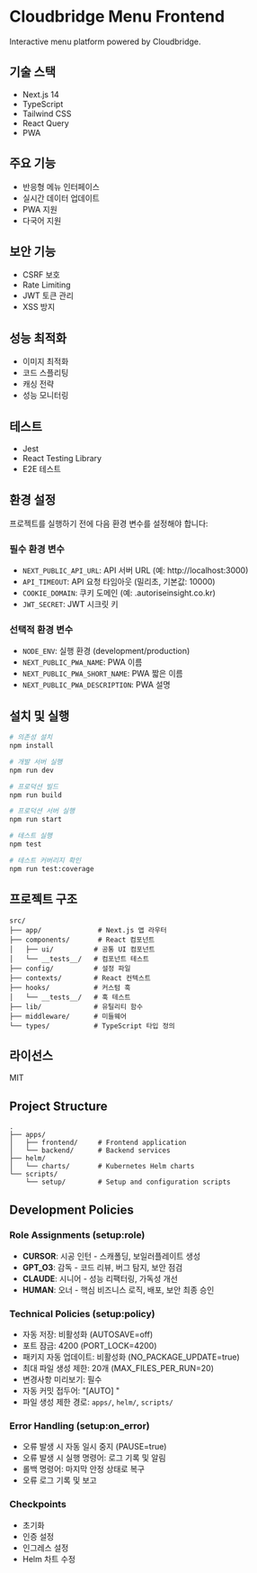 # Cloudbridge Menu Frontend

Interactive menu platform powered by Cloudbridge.

## 기술 스택

- Next.js 14
- TypeScript
- Tailwind CSS
- React Query
- PWA

## 주요 기능

- 반응형 메뉴 인터페이스
- 실시간 데이터 업데이트
- PWA 지원
- 다국어 지원

## 보안 기능

- CSRF 보호
- Rate Limiting
- JWT 토큰 관리
- XSS 방지

## 성능 최적화

- 이미지 최적화
- 코드 스플리팅
- 캐싱 전략
- 성능 모니터링

## 테스트

- Jest
- React Testing Library
- E2E 테스트

## 환경 설정

프로젝트를 실행하기 전에 다음 환경 변수를 설정해야 합니다:

### 필수 환경 변수

- `NEXT_PUBLIC_API_URL`: API 서버 URL (예: http://localhost:3000)
- `API_TIMEOUT`: API 요청 타임아웃 (밀리초, 기본값: 10000)
- `COOKIE_DOMAIN`: 쿠키 도메인 (예: .autoriseinsight.co.kr)
- `JWT_SECRET`: JWT 시크릿 키

### 선택적 환경 변수

- `NODE_ENV`: 실행 환경 (development/production)
- `NEXT_PUBLIC_PWA_NAME`: PWA 이름
- `NEXT_PUBLIC_PWA_SHORT_NAME`: PWA 짧은 이름
- `NEXT_PUBLIC_PWA_DESCRIPTION`: PWA 설명

## 설치 및 실행

```bash
# 의존성 설치
npm install

# 개발 서버 실행
npm run dev

# 프로덕션 빌드
npm run build

# 프로덕션 서버 실행
npm run start

# 테스트 실행
npm test

# 테스트 커버리지 확인
npm run test:coverage
```

## 프로젝트 구조

```
src/
├── app/              # Next.js 앱 라우터
├── components/       # React 컴포넌트
│   ├── ui/          # 공통 UI 컴포넌트
│   └── __tests__/   # 컴포넌트 테스트
├── config/          # 설정 파일
├── contexts/        # React 컨텍스트
├── hooks/           # 커스텀 훅
│   └── __tests__/   # 훅 테스트
├── lib/             # 유틸리티 함수
├── middleware/      # 미들웨어
└── types/           # TypeScript 타입 정의
```

## 라이선스

MIT

## Project Structure

```plaintext
.
├── apps/
│   ├── frontend/     # Frontend application
│   └── backend/      # Backend services
├── helm/
│   └── charts/       # Kubernetes Helm charts
└── scripts/
    └── setup/        # Setup and configuration scripts
```

## Development Policies

### Role Assignments (setup:role)

- **CURSOR**: 시공 인턴 - 스캐폴딩, 보일러플레이트 생성
- **GPT_O3**: 감독 - 코드 리뷰, 버그 탐지, 보안 점검
- **CLAUDE**: 시니어 - 성능 리팩터링, 가독성 개선
- **HUMAN**: 오너 - 핵심 비즈니스 로직, 배포, 보안 최종 승인

### Technical Policies (setup:policy)

- 자동 저장: 비활성화 (AUTOSAVE=off)
- 포트 잠금: 4200 (PORT_LOCK=4200)
- 패키지 자동 업데이트: 비활성화 (NO_PACKAGE_UPDATE=true)
- 최대 파일 생성 제한: 20개 (MAX_FILES_PER_RUN=20)
- 변경사항 미리보기: 필수
- 자동 커밋 접두어: "[AUTO] "
- 파일 생성 제한 경로: `apps/`, `helm/`, `scripts/`

### Error Handling (setup:on_error)

- 오류 발생 시 자동 일시 중지 (PAUSE=true)
- 오류 발생 시 실행 명령어: 로그 기록 및 알림
- 롤백 명령어: 마지막 안정 상태로 복구
- 오류 로그 기록 및 보고

### Checkpoints

- 초기화
- 인증 설정
- 인그레스 설정
- Helm 차트 수정
